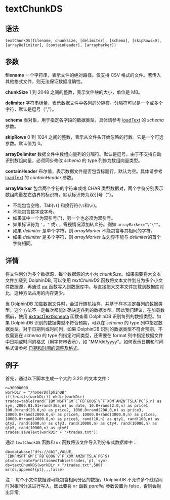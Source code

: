 # textChunkDS

## 语法

`textChunkDS(filename, chunkSize, [delimiter], [schema], [skipRows=0], [arrayDelimiter], [containHeader],
[arrayMarker])`

## 参数

**filename** 一个字符串，表示文件的绝对路径。仅支持 CSV 格式的文件。若传入其他格式文件，则无法保证数据准确性。

**chunkSize** 1 到 2048 之间的整数，表示文件块的大小，单位是 MB。

**delimiter** 字符串标量，表示数据文件中各列的分隔符。分隔符可以是一个或多个字符，默认是逗号（","）。

**schema** 表对象，用于指定各字段的数据类型。具体请参考 [loadText](../l/loadText.html)
的 *schema* 参数。

**skipRows** 0 到 1024 之间的整数，表示从文件头开始忽略的行数。它是一个可选参数。默认值为 0。

**arrayDelimiter** 数据文件中数组向量列的分隔符。默认是逗号。由于不支持自动识别数组向量，必须同步修改
*schema* 的 type 列修为数组向量类型。

**containHeader** 布尔值，表示数据文件是否包含标题行，默认为空。具体请参考 [loadText](../l/loadText.html) 的 *containHeader* 参数。

**arrayMarker**  包含两个字符的字符串或或 CHAR
类型数据对，两个字符分别表示数组向量左右边界的标识符。默认标识符为双引号（"）。

* 不能包含空格、Tab(`\t`)
  和换行符(`\t`和`\n`)。
* 不能包含数字或字母。
* 如果其中一个为双引号(")，另一个也必须为双引号。
* 如果标识符为 `'`，`"` 或`\`
  ，需视情况添加转义符。例如 `arrayMarker="\"\""`。
* 如果 *delimiter* 是单个字符，则 *arrayMarker* 不能包含与其相同的字符。
* 如果 *delimiter* 是多个字符，则 *arrayMarker* 左边界不能与 *delimiter*的首个字符相同。

## 详情

将文件划分为多个数据源，每个数据源的大小为 *chunkSize*。如果需要将大文本文件加载到 DolphinDB, 可以使用
*textChunkDS* 函数将文本文件划分为多个小文件数据源，再通过 [mr](../m/mr.html) 函数写入到数据库中。与直接把大文本文件加载到数据库对比，这种方法占用的内存更少。

当 DolphinDB
加载数据文件时，会进行随机抽样，并基于样本决定每列的数据类型。这个方法不一定每次都能准确决定各列的数据类型。因此我们建议，在加载数据前，使用 [extractTextSchema](../e/extractTextSchema.html) 函数查看 DolphinDB
识别每列的数据类型。如果 DolphinDB 识别的数据类型不符合预期，可以在 *schema* 的 type 列中指定数据类型。对于日期列或时间列，如果
DolphinDB 识别的数据类型不符合预期，不仅需要在 *schema* 的 type 列指定时间类型，还需要在 format
列中指定数据文件中日期或时间的格式（用字符串表示），如 "MM/dd/yyyy"。如何表示日期和时间格式请参考 [日期和时间的调整及格式](../../progr/data_mani/format_temp_obj.html)。

## 例子

首先，通过以下脚本生成一个大约 3.2G 的文本文件：

```
n=30000000
workDir = "/home/DolphinDB"
if(!exists(workDir)) mkdir(workDir)
trades=table(rand(`IBM`MSFT`GM`C`FB`GOOG`V`F`XOM`AMZN`TSLA`PG`S,n) as sym, 2000.01.01+rand(365,n) as date, 10.0+rand(2.0,n) as price1, 100.0+rand(20.0,n) as price2, 1000.0+rand(200.0,n) as price3, 10000.0+rand(2000.0,n) as price4, 10000.0+rand(3000.0,n) as price5, 10000.0+rand(4000.0,n) as price6, rand(10,n) as qty1, rand(100,n) as qty2, rand(1000,n) as qty3, rand(10000,n) as qty4, rand(10000,n) as qty5, rand(10000,n) as qty6)
trades.saveText(workDir + "/trades.txt");
```

通过 `textChunkDS` 函数和 `mr`
函数将该文件导入到分布式数据库中：

```
db=database("dfs://db1",VALUE, `IBM`MSFT`GM`C`FB`GOOG`V`F`XOM`AMZN`TSLA`PG`S)
pt=db.createPartitionedTable(trades,`pt,`sym)
ds=textChunkDS(workDir + "/trades.txt",500)
mr(ds,append!{pt},,,false)
```

注： 每个小文件数据源可能包含相同分区的数据。DolphinDB 不允许多个线程同时对相同分区进行写入，因此要将
`mr` 函数 *parallel* 参数设置为 false，否则会抛出异常。

